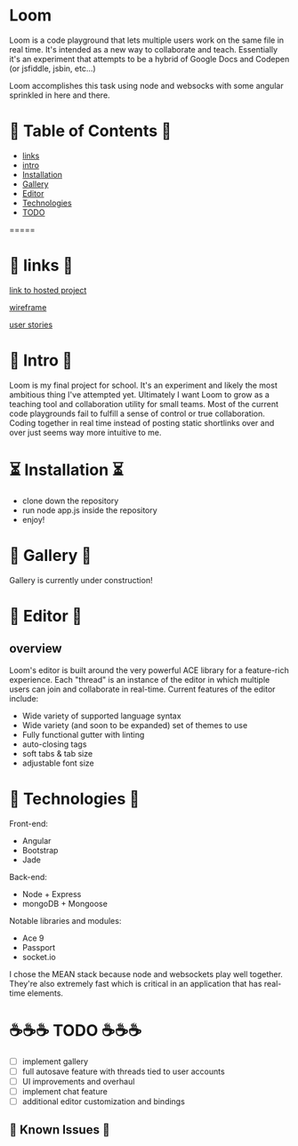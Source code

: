 Loom 
===============
<img src="" align="right" margin="10px" padding="10px"> 

Loom is a code playground that lets multiple users work on the same file in real time. 
It's intended as a new way to collaborate and teach. Essentially it's an experiment that 
attempts to be a hybrid of Google Docs and Codepen (or jsfiddle, jsbin, etc...)

Loom accomplishes this task using node and websocks with some angular sprinkled in here and there. 

:notebook_with_decorative_cover: Table of Contents :notebook_with_decorative_cover:
=================
- [links](#links)
- [intro](#intro)
- [Installation](#installation)
- [Gallery](#quiz-game)
- [Editor](#editor)
- [Technologies](#technologies)
- [TODO](#todo)

=====

# :paperclip: links :paperclip:

[link to hosted project]()

[wireframe](https://github.com/SpookyCorridor/loom/tree/master/wireframes)

[user stories](https://github.com/SpookyCorridor/loom/blob/master/userstories/userstories.md)

# :star2: Intro :star2:

  Loom is my final project for school. It's an experiment and likely the most ambitious thing I've attempted yet.
  Ultimately I want Loom to grow as a teaching tool and collaboration utility for small teams. Most of the 
  current code playgrounds fail to fulfill a sense of control or true collaboration. Coding together in real time
  instead of posting static shortlinks over and over just seems way more intuitive to me. 

# :hourglass_flowing_sand: Installation :hourglass_flowing_sand:

 - clone down the repository
 - run node app.js inside the repository 
 - enjoy! 

# :game_die: Gallery :game_die:

  Gallery is currently under construction!

# :game_die: Editor :game_die:

## overview

Loom's editor is built around the very powerful ACE library for a feature-rich experience. Each "thread" is an instance
of the editor in which multiple users can join and collaborate in real-time. Current features of the editor include: 

- Wide variety of supported language syntax
- Wide variety (and soon to be expanded) set of themes to use
- Fully functional gutter with linting 
- auto-closing tags
- soft tabs & tab size
- adjustable font size 

# :floppy_disk: Technologies :floppy_disk:

Front-end: 
- Angular
- Bootstrap
- Jade

Back-end: 
- Node + Express
- mongoDB + Mongoose

Notable libraries and modules: 
- Ace 9 
- Passport
- socket.io 

I chose the MEAN stack because node and websockets play well together. They're also extremely fast
which is critical in an application that has real-time elements. 

# :coffee::coffee::coffee: TODO :coffee::coffee::coffee:
- [ ] implement gallery
- [ ] full autosave feature with threads tied to user accounts
- [ ] UI improvements and overhaul
- [ ] implement chat feature 
- [ ] additional editor customization and bindings 

## :rotating_light: Known Issues  :rotating_light:


